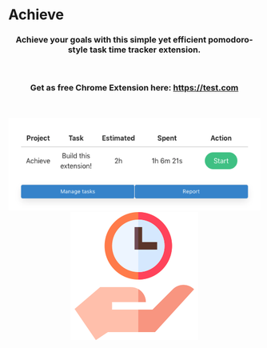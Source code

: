 # Achieve

<div align="center">

### Achieve your goals with this simple yet efficient pomodoro-style task time tracker extension.

<br/>

### **Get as free Chrome Extension here**: https://test.com

<br/>
<br/>

<img src="https://github.com/ricardofagodoy/achieve/raw/master/images/example.png">

<br/>

<img src="https://github.com/ricardofagodoy/achieve/raw/master/images/icon-256.png">